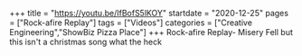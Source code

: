 +++
title = "https://youtu.be/IfBofS5lKOY"
startdate = "2020-12-25"
pages = ["Rock-afire Replay"]
tags = ["Videos"]
categories = ["Creative Engineering","ShowBiz Pizza Place"]
+++
Rock-afire Replay- Misery Fell but this isn't a christmas song what the heck
